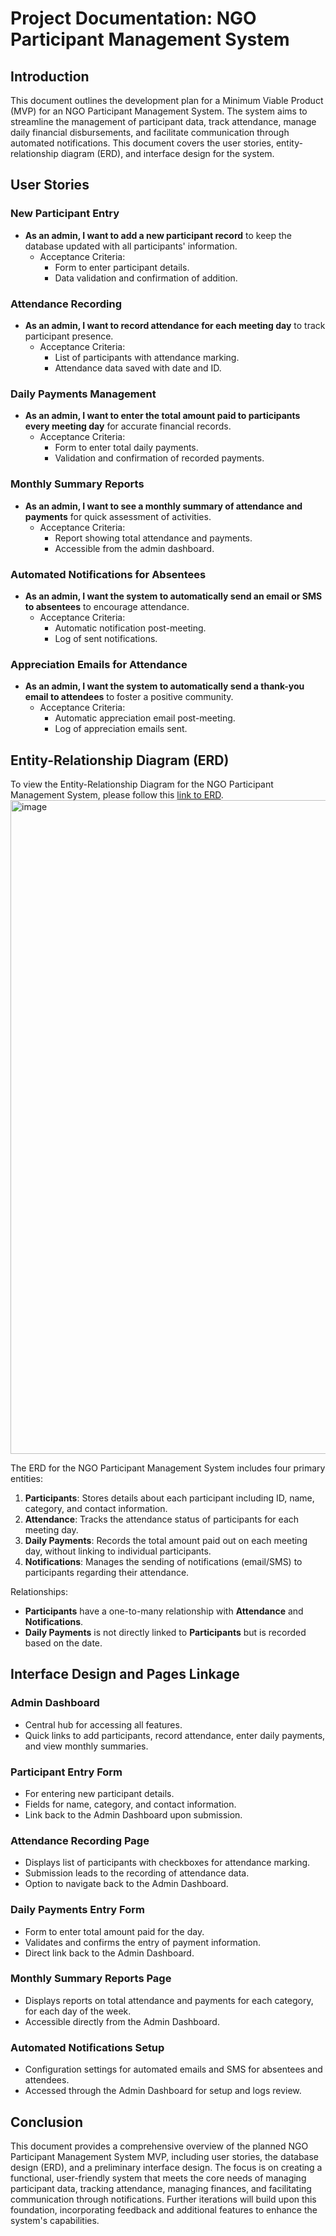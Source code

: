 # Project Documentation: NGO Participant Management System

## Introduction

This document outlines the development plan for a Minimum Viable Product (MVP) for an NGO Participant Management System. The system aims to streamline the management of participant data, track attendance, manage daily financial disbursements, and facilitate communication through automated notifications. This document covers the user stories, entity-relationship diagram (ERD), and interface design for the system.

## User Stories

### New Participant Entry
- **As an admin, I want to add a new participant record** to keep the database updated with all participants' information.
  - Acceptance Criteria:
    - Form to enter participant details.
    - Data validation and confirmation of addition.

### Attendance Recording
- **As an admin, I want to record attendance for each meeting day** to track participant presence.
  - Acceptance Criteria:
    - List of participants with attendance marking.
    - Attendance data saved with date and ID.

### Daily Payments Management
- **As an admin, I want to enter the total amount paid to participants every meeting day** for accurate financial records.
  - Acceptance Criteria:
    - Form to enter total daily payments.
    - Validation and confirmation of recorded payments.

### Monthly Summary Reports
- **As an admin, I want to see a monthly summary of attendance and payments** for quick assessment of activities.
  - Acceptance Criteria:
    - Report showing total attendance and payments.
    - Accessible from the admin dashboard.

### Automated Notifications for Absentees
- **As an admin, I want the system to automatically send an email or SMS to absentees** to encourage attendance.
  - Acceptance Criteria:
    - Automatic notification post-meeting.
    - Log of sent notifications.

### Appreciation Emails for Attendance
- **As an admin, I want the system to automatically send a thank-you email to attendees** to foster a positive community.
  - Acceptance Criteria:
    - Automatic appreciation email post-meeting.
    - Log of appreciation emails sent.

## Entity-Relationship Diagram (ERD)

To view the Entity-Relationship Diagram for the NGO Participant Management System, please follow this [link to ERD](https://lucid.app/lucidchart/cdb14083-ef34-4930-b420-9755c3ea8075/edit?viewport_loc=281%2C-134%2C1963%2C1095%2C0_0&invitationId=inv_1259cdef-2b5a-4bd9-a464-2a22939d62fe).
<img width="1046" alt="image" src="https://github.com/algo-mart/kibou-registry/assets/62708917/bc974145-582b-495e-a28c-b77e87c32219">


The ERD for the NGO Participant Management System includes four primary entities:

1. **Participants**: Stores details about each participant including ID, name, category, and contact information.
2. **Attendance**: Tracks the attendance status of participants for each meeting day.
3. **Daily Payments**: Records the total amount paid out on each meeting day, without linking to individual participants.
4. **Notifications**: Manages the sending of notifications (email/SMS) to participants regarding their attendance.

Relationships:
- **Participants** have a one-to-many relationship with **Attendance** and **Notifications**.
- **Daily Payments** is not directly linked to **Participants** but is recorded based on the date.

## Interface Design and Pages Linkage

### Admin Dashboard
- Central hub for accessing all features.
- Quick links to add participants, record attendance, enter daily payments, and view monthly summaries.

### Participant Entry Form
- For entering new participant details.
- Fields for name, category, and contact information.
- Link back to the Admin Dashboard upon submission.

### Attendance Recording Page
- Displays list of participants with checkboxes for attendance marking.
- Submission leads to the recording of attendance data.
- Option to navigate back to the Admin Dashboard.

### Daily Payments Entry Form
- Form to enter total amount paid for the day.
- Validates and confirms the entry of payment information.
- Direct link back to the Admin Dashboard.

### Monthly Summary Reports Page
- Displays reports on total attendance and payments for each category, for each day of the week.
- Accessible directly from the Admin Dashboard.

### Automated Notifications Setup
- Configuration settings for automated emails and SMS for absentees and attendees.
- Accessed through the Admin Dashboard for setup and logs review.

## Conclusion

This document provides a comprehensive overview of the planned NGO Participant Management System MVP, including user stories, the database design (ERD), and a preliminary interface design. The focus is on creating a functional, user-friendly system that meets the core needs of managing participant data, tracking attendance, managing finances, and facilitating communication through notifications. Further iterations will build upon this foundation, incorporating feedback and additional features to enhance the system's capabilities.
